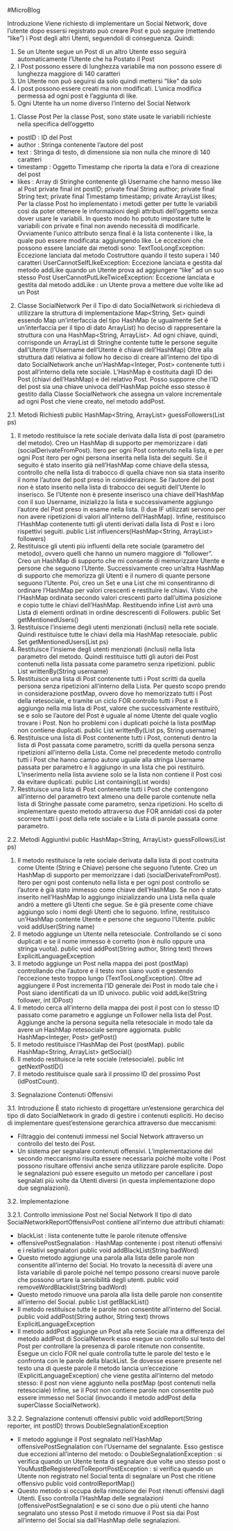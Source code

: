 #MicroBlog

Introduzione
Viene richiesto di implementare un Social Network, dove l’utente dopo essersi registrato 
può creare Post e può seguire (mettendo “like”) i Post degli altri Utenti, seguendoli di 
conseguenza.
Quindi:
1) Se un Utente segue un Post di un altro Utente esso seguirà automaticamente 
l’Utente che ha Postato il Post
2) I Post possono essere di lunghezza variabile ma non possono essere di lunghezza 
maggiore di 140 caratteri 
3) Un Utente non può seguirsi da solo quindi mettersi “like” da solo
4) I post possono essere creati ma non modificati. L’unica modifica permessa ad ogni 
post è l’aggiunta di like.
5) Ogni Utente ha un nome diverso l’interno del Social Network 

1. Classe Post
Per la classe Post, sono state usate le variabili richieste nella specifica dell’oggetto 
- postID : ID del Post
- author : Stringa contenente l’autore del post
- text : Stringa di testo, di dimensione sia non nulla che minore di 140 caratteri 
- timestamp : Oggetto Timestamp che riporta la data e l’ora di creazione del post 
- likes : Array di Stringhe contenente gli Username che hanno messo like al Post
private final int postID;
private final String author;
private final String text;
private final Timestamp timestamp;
private ArrayList<String> likes;
Per la classe Post ho implementato i metodi getter per tutte le variabili così da poter 
ottenere le informazioni degli attributi dell’oggetto senza dover usare le variabili. In questo 
modo ho potuto impostare tutte le variabili con private e final non avendo necessità di 
modificarle. Ovviamente l’unico attributo senza final è la lista contenente i like, la quale può 
essere modificata: aggiungendo like.
Le eccezioni che possono essere lanciate dai metodi sono:
TextTooLongException: Eccezione lanciata dal metodo Costruttore quando il testo 
supera i 140 caratteri
UserCannotSelfLIkeException: Eccezione lanciata e gestita dal metodo addLike
quando un Utente prova ad aggiungere “like” ad un suo stesso Post 
UserCannotPutLikeTwiceException: Eccezione lanciata e gestita dal metodo addLike : 
un Utente prova a mettere due volte like ad un Post

2. Classe SocialNetwork
Per il Tipo di dato SocialNetwork si richiedeva di utilizzare la struttura di implementazione 
Map<String, Set<String>> quindi essendo Map un’interfaccia del tipo HashMap (e 
ugualmente Set è un’interfaccia per il tipo di dato ArrayList) ho deciso di rappresentare la 
struttura con una HashMap<String, ArrayList<String>>.
Ad ogni chiave, quindi, corrisponde un ArrayList di Stringhe contente tutte le persone 
seguite dall’Utente (l’Username dell’Utente è chiave dell’HashMap)
Oltre alla struttura dati relativa ai follow ho deciso di creare all’interno del tipo di dato 
SocialNetwork anche un’HashMap<Integer, Post> contenente tutti i post all’interno della 
rete sociale. L’HashMap è costituita dagli ID dei Post (chiavi dell’HashMap) e del relativo 
Post. Posso supporre che l’ID del post sia una chiave univoca dell’HashMap poiché esso 
stesso è gestito dalla Classe SocialNetwork che assegna un valore incrementale ad ogni Post 
che viene creato, nel metodo addPost.

2.1. Metodi Richiesti 
public HashMap<String, ArrayList<String>> guessFollowers(List<Post> ps)
1) Il metodo restituisce la rete sociale derivata dalla lista di post (parametro del 
metodo). 
Creo un HashMap di supporto per memorizzare i dati (socialDerivateFromPost). 
Itero per ogni Post contenuto nella lista, e per ogni Post itero per ogni persona 
inserita nella lista dei seguiti. 
Se il seguito è stato inserito già nell’HashMap come chiave della stessa, controllo che 
nella lista di trabocco di quella chiave non sia stata inserito il nome l’autore del post 
preso in considerazione. Se l’autore del post non è stato inserito nella lista di 
trabocco dei seguiti dell’Utente lo inserisco. Se l’Utente non è presente inserisco una 
chiave dell’HashMap con il suo Username, inizializzo la lista e successivamente 
aggiungo l’autore del Post preso in esame nella lista. (I due IF utilizzati servono per 
non avere ripetizioni di valori all’interno dell’HashMap).
Infine, restituisco l’HashMap contenente tutti gli utenti derivati dalla lista di Post e i 
loro rispettivi seguiti.
public List<String> influencers(HashMap<String, ArrayList<String>> followers)
2) Restituisce gli utenti più influenti della rete sociale (parametro del metodo), ovvero 
quelli che hanno un numero maggiore di “follower”.
Creo un HashMap di supporto che mi consente di memorizzare Utente e persone che 
seguono l’Utente.
Successivamente creo un’altra HashMap di supporto che memorizza gli Utenti e il 
numero di quante persone seguono l’Utente. 
Poi, creo un Set e una List che mi consentiranno di ordinare l’HashMap per valori 
crescenti e restituire le chiavi.
Visto che l’HashMap ordinata secondo valori crescenti parto dall’ultima posizione e 
copio tutte le chiavi dell’HashMap.
Restituendo infine List avrò una Lista di elementi ordinati in ordine descrescenti di 
Followers. 
public Set<String> getMentionedUsers()
3) Restituisce l’insieme degli utenti menzionati (inclusi) nella rete sociale. Quindi 
restituisce tutte le chiavi della mia HashMap retesociale. 
public Set<String> getMentionedUsers(List<Post> ps)
4) Restituisce l’insieme degli utenti menzionati (inclusi) nella lista parametro del 
metodo. Quindi restituisce tutti gli autori dei Post contenuti nella lista passata come 
parametro senza ripetizioni.
public List<Post> writtenBy(String username)
5) Restituisce una lista di Post contenente tutti i Post scritti da quella persona senza 
ripetizioni all’interno della Lista. Per questo scopo prendo in considerazione 
postMap, ovvero dove ho memorizzato tutti i Post della retesociale, e tramite un 
ciclo FOR controllo tutti i Post e li aggiungo nella mia lista di Post, valore che 
successivamente restituirò, se e solo se l’autore del Post è uguale al nome Utente del 
quale voglio trovare i Post.
Non ho problemi con i duplicati poiché la lista postMap non contiene duplicati.
public List<Post> writtenBy(List<Post> ps, String username)
6) Restituisce una lista di Post contenente tutti i Post, contenuti dentro la lista di Post 
passata come parametro, scritti da quella persona senza ripetizioni all’interno della 
Lista. Come nel precedente metodo controllo tutti i Post che hanno campo autore 
uguale alla stringa Username passata per parametro e li aggiungo in una lista che poi 
restituirò. 
L’inserimento nella lista avviene solo se la lista non contiene il Post così da evitare 
duplicati.
public List<Post> containing(List<String> words)
7) Restituisce una lista di Post contenente tutti i Post che contengono all’interno del 
parametro text almeno una delle parole contenute nella lista di Stringhe passate 
come parametro, senza ripetizioni. 
Ho scelto di implementare questo metodo attraverso due FOR annidati così da poter 
scorrere tutti i post della rete sociale e la Lista di parole passata come parametro. 

2.2. Metodi Aggiuntivi
public HashMap<String, ArrayList<String>> guessFollows(List<Post> ps)
1) Il metodo restituisce la rete sociale derivata dalla lista di post costruita come Utente 
(String e Chiave) persone che seguono l’utente.
Creo un HashMap di supporto per memorizzare i dati (socialDerivateFromPost). 
Itero per ogni post contenuto nella lista e per ogni post controllo se l’autore è già 
stato immesso come chiave dell’HashMap. Se non è stato inserito nell’HashMap lo 
aggiungo inizializzando una Lista nella quale andrò a mettere gli Utenti che segue. Se 
è già presente come chiave aggiungo solo i nomi degli Utenti che lo seguono. 
Infine, restituisco un’HashMap contente Utente e persone che seguono l’Utente.
public void addUser(String name)
2) Il metodo aggiunge un Utente nella retesociale. Controllando se ci sono duplicati e se 
il nome immesso è corretto (non è nullo oppure una stringa vuota).
public void addPost(String author, String text)
throws ExplicitLanguageException
3) Il metodo aggiunge un Post nella mappa dei post (postMap) controllando che 
l’autore e il testo non siano vuoti e gestendo l’eccezione testo troppo lungo 
(TextTooLongException). Oltre ad aggiungere il Post incrementa l’ID generale dei 
Post in modo tale che i Post siano identificati da un ID univoco.
public void addLike(String follower, int IDPost)
4) Il metodo cerca all’interno della mappa dei post il post con lo stesso ID passato come 
parametro e aggiunge un Follower nella lista del Post.
Aggiunge anche la persona seguita nella retesociale in modo tale da avere un 
HashMap retesociale sempre aggiornata.
public HashMap<Integer, Post> getPost()
5) Il metodo restituisce l’HashMap dei Post (postMap).
public HashMap<String, ArrayList<String>> getSocial()
6) Il metodo restituisce la rete sociale (retesociale).
public int getNextPostID()
7) Il metodo restituisce quale sarà il prossimo ID del prossimo Post (idPostCount).

3. Segnalazione Contenuti Offensivi

3.1. Introduzione
È stato richiesto di progettare un’estensione gerarchica del tipo di dato SocialNetwork in 
grado di gestire i contenuti espliciti.
Ho deciso di implementare quest’estensione gerarchica attraverso due meccanismi:
- Filtraggio dei contenuti immessi nel Social Network attraverso un controllo del testo 
dei Post.
- Un sistema per segnalare contenuti offensivi.
L’implementazione del secondo meccanismo risulta essere necessaria poiché molte volte i 
Post possono risultare offensivi anche senza utilizzare parole esplicite.
Dopo le segnalazioni può essere eseguito un metodo per cancellare i post segnalati più volte 
da Utenti diversi (in questa implementazione dopo due segnalazioni).

3.2. Implementazione

3.2.1. Controllo immissione Post nel Social Network
Il tipo di dato SocialNetworkReportOffensivPost contiene all’interno due attributi chiamati:
- blackList : lista contenente tutte le parole ritenute offensive
- offensivePostSegnalation : HashMap contenente i post ritenuti offensivi e i relativi 
segnalatori 
public void addBlackList(String badWord)
- Questo metodo aggiunge una parola alla lista delle parole non consentite all’interno 
del Social. Ho trovato la necessità di avere una lista variabile di parole poiché nel 
tempo possono crearsi nuove parole che possono urtare la sensibilità degli utenti. 
public void removeWordBlacklist(String badWord)
- Questo metodo rimuove una parola alla lista delle parole non consentite all’interno 
del Social.
public List<String> getBlackList()
- Il metodo restituisce tutte le parole non consentite all’interno del Social.
public void addPost(String author, String text)
throws ExplicitLanguageException
- Il metodo addPost aggiunge un Post alla rete Sociale ma a differenza del metodo 
addPost di SocialNetwork esso esegue un controllo sul testo del Post per controllare 
la presenza di parole ritenute non consentite.
Esegue un ciclo FOR nel quale controlla tutte le parole del testo e le confronta con le 
parole della blackList. Se dovesse essere presente nel testo una di queste parole il 
metodo lancia un’eccezione (ExplicitLanguageException) che viene gestita all’interno 
del metodo stesso: il post non viene aggiunto nella postMap (post contenuti nella 
retesociale)
Infine, se il Post non contiene parole non consentite può essere immesso nel Social 
(invocando il metodo addPost della superClasse SocialNetwork).

3.2.2. Segnalazione contenuti offensivi
public void addReport(String reporter, int postID)
throws DoubleSegnalationException
- Il metodo aggiunge il Post segnalato nell’HashMap offensivePostSegnalation con 
l’Username del segnalante. Esso gestisce due eccezioni all’interno del metodo:
o DoubleSegnalationException : si verifica quando un Utente tenta di segnalare 
due volte uno stesso post
o YouMustBeRegisteredToReportPostException : si verifica quando un Utente 
non registrato nel Social tenta di segnalare un Post che ritiene offensivo 
public void controlReportMap()
- Questo metodo si occupa della rimozione dei Post ritenuti offensivi dagli Utenti. Esso 
controlla l’HashMap delle segnalazioni (offensivePostSegnalation) e se ci sono due o 
più utenti che hanno segnalato uno stesso Post il metodo rimuove il Post sia dai Post 
all’interno del Social sia dall’HashMap delle segnalazioni.
